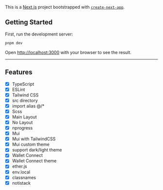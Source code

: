 This is a [Next.js](https://nextjs.org/) project bootstrapped with [`create-next-app`](https://github.com/vercel/next.js/tree/canary/packages/create-next-app).

## Getting Started

First, run the development server:

```bash
pnpm dev
```

Open [http://localhost:3000](http://localhost:3000) with your browser to see the result.

---

## Features

- [x] TypeScript
- [x] ESLint
- [x] Tailwind CSS
- [x] src directory
- [x] import alias @/\*
- [x] Scss
- [x] Main Layout
- [x] No Layout
- [x] nprogress
- [x] Mui
- [x] Mui with TailwindCSS
- [x] Mui custom theme
- [x] support dark/light theme
- [x] Wallet Connect
- [x] Wallet Connect theme
- [x] ether.js
- [x] env.local
- [x] classnames
- [x] notistack
